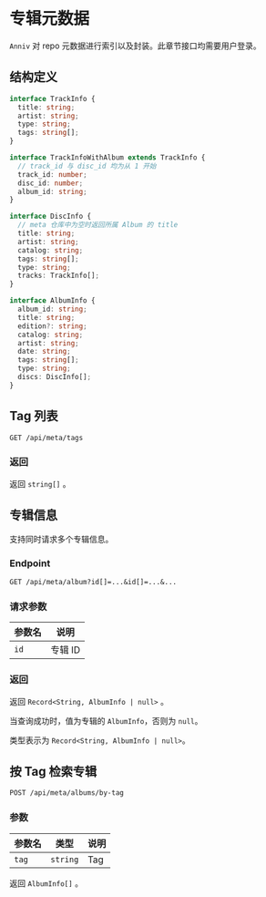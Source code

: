 # 专辑元数据

`Anniv` 对 repo 元数据进行索引以及封装。此章节接口均需要用户登录。

## 结构定义

```ts
interface TrackInfo {
  title: string;
  artist: string;
  type: string;
  tags: string[];
}

interface TrackInfoWithAlbum extends TrackInfo {
  // track_id 与 disc_id 均为从 1 开始
  track_id: number;
  disc_id: number;
  album_id: string;
}

interface DiscInfo {
  // meta 仓库中为空时返回所属 Album 的 title
  title: string;
  artist: string;
  catalog: string;
  tags: string[];
  type: string;
  tracks: TrackInfo[];
}

interface AlbumInfo {
  album_id: string;
  title: string;
  edition?: string;
  catalog: string;
  artist: string;
  date: string;
  tags: string[];
  type: string;
  discs: DiscInfo[];
}
```

## Tag 列表

`GET /api/meta/tags`

### 返回

返回 `string[]` 。

## 专辑信息

支持同时请求多个专辑信息。

### Endpoint

`GET /api/meta/album?id[]=...&id[]=...&...`

### 请求参数

| 参数名 | 说明    |
| ------ | ------- |
| `id`   | 专辑 ID |

### 返回

返回 `Record<String, AlbumInfo | null>` 。

当查询成功时，值为专辑的 `AlbumInfo`，否则为 `null`。

类型表示为 `Record<String, AlbumInfo | null>`。

## 按 Tag 检索专辑

`POST /api/meta/albums/by-tag`

### 参数

| 参数名 | 类型     | 说明 |
| ------ | -------- | ---- |
| `tag`  | `string` | Tag  |

返回 `AlbumInfo[]` 。
